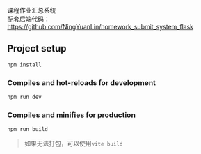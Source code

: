 课程作业汇总系统  
配套后端代码：https://github.com/NingYuanLin/homework_submit_system_flask

## Project setup

```bash
npm install
```

### Compiles and hot-reloads for development

```bash
npm run dev
```

### Compiles and minifies for production

```bash
npm run build
```
> 如果无法打包，可以使用`vite build`
